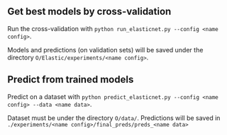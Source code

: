 **Get best models by cross-validation**
---------------------------------------
Run the cross-validation with 
`python run_elasticnet.py --config <name config>`.

Models and predictions (on validation sets) will be saved under the directory `O/Elastic/experiments/<name config>`.

**Predict from trained models**
---------------------------------------
Predict on a dataset with
`python predict_elasticnet.py --config <name config> --data <name data>`.

Dataset must be under the directory `O/data/`.
Predictions will be saved in `./experiments/<name config>/final_preds/preds_<name data>`

